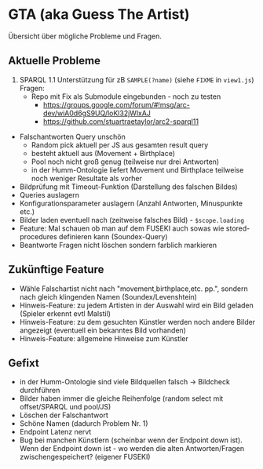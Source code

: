 # GTA (aka Guess The Artist)
Übersicht über mögliche Probleme und Fragen.

## Aktuelle Probleme
1. SPARQL 1.1 Unterstützung für zB <code>SAMPLE(?name)</code> (siehe <code>FIXME</code> in <code>view1.js</code>)
Fragen:
    - Repo mit Fix als Submodule eingebunden - noch zu testen
        - https://groups.google.com/forum/#!msg/arc-dev/wiA0d6gS9UQ/loKl32jWlxAJ
        - https://github.com/stuartraetaylor/arc2-sparql11

- Falschantworten Query unschön
    - Random pick aktuell per JS aus gesamten result query
    - besteht aktuell aus (Movement + Birthplace)
    - Pool noch nicht groß genug (teilweise nur drei Antworten)
    - in der Humm-Ontologie liefert Movement und Birthplace teilweise noch weniger Resultate als vorher
- Bildprüfung mit Timeout-Funktion (Darstellung des falschen Bildes)
- Queries auslagern
- Konfigurationsparameter auslagern (Anzahl Antworten, Minuspunkte etc.)
- Bilder laden eventuell nach (zeitweise falsches Bild) - <code>$scope.loading</code>
- Feature: Mal schauen ob man auf dem FUSEKI auch sowas wie stored-procedures definieren kann (Soundex-Query)
- Beantworte Fragen nicht löschen sondern farblich markieren

## Zukünftige Feature
- Wähle Falschartist nicht nach "movement,birthplace,etc. pp.", sondern nach gleich klingenden Namen (Soundex/Levenshtein)
- Hinweis-Feature: zu jedem Artisten in der Auswahl wird ein Bild geladen (Spieler erkennt evtl Malstil)
- Hinweis-Feature: zu dem gesuchten Künstler werden noch andere Bilder angezeigt (eventuell ein bekanntes Bild vorhanden)
- Hinweis-Feature: allgemeine Hinweise zum Künstler

## Gefixt
- in der Humm-Ontologie sind viele Bildquellen falsch -> Bildcheck durchführen
- Bilder haben immer die gleiche Reihenfolge (random select mit offset/SPARQL und pool/JS)
- Löschen der Falschantwort
- Schöne Namen (dadurch Problem Nr. 1)
- Endpoint Latenz nervt
- Bug bei manchen Künstlern (scheinbar wenn der Endpoint down ist). Wenn der Endpoint down ist - wo werden die alten Antworten/Fragen zwischengespeichert? (eigener FUSEKI)
